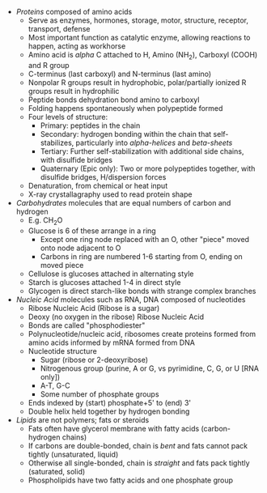 - *Proteins* composed of amino acids
	- Serve as enzymes, hormones, storage, motor, structure, receptor, transport, defense
	- Most important function as catalytic enzyme, allowing reactions to happen, acting as workhorse
	 - Amino acid is *alpha* C attached to H, Amino (NH<sub>2</sub>), Carboxyl (COOH) and R group
	 - C-terminus (last carboxyl) and N-terminus (last amino)
	 - Nonpolar R groups result in hydrophobic, polar/partially ionized R groups result in hydrophilic
	 - Peptide bonds dehydration bond amino to carboxyl
	 - Folding happens spontaneously when polypeptide formed
	 - Four levels of structure:
		 - Primary: peptides in the chain
		 - Secondary: hydrogen bonding within the chain that self-stabilizes, particularly into *alpha-helices* and *beta-sheets*
		 - Tertiary: Further self-stabilization with additional side chains, with disulfide bridges
		 - Quaternary (Epic only): Two or more polypeptides together, with disulfide bridges, H/dispersion forces
	 - Denaturation, from chemical or heat input
	 - X-ray crystallagraphy used to read protein shape
- *Carbohydrates* molecules that are equal numbers of carbon and hydrogen
	- E.g. CH<sub>2</sub>O
	- Glucose is 6 of these arrange in a ring
		- Except one ring node replaced with an O, other "piece" moved onto node adjacent to O
		- Carbons in ring are numbered 1-6 starting from O, ending on moved piece
	- Cellulose is glucoses attached in alternating style
	- Starch is glucoses attached 1-4 in direct style
	- Glycogen is direct starch-like bonds with strange complex branches
- *Nucleic Acid* molecules such as RNA, DNA composed of nucleotides
	- Ribose Nucleic Acid (Ribose is a sugar)
	- Deoxy (no oxygen in the ribose) Ribose Nucleic Acid
	- Bonds are called "phosphodiester"
	- Polynucleotide/nucleic acid, ribosomes create proteins formed from amino acids informed by mRNA formed from DNA
	- Nucleotide structure
		- Sugar (ribose or 2-deoxyribose)
		- Nitrogenous group (purine, A or G, vs pyrimidine, C, G, or U \[RNA only])
		- A-T, G-C
		- Some number of phosphate groups
	- Ends indexed by (start) phosphate+5' to (end) 3'
	- Double helix held together by hydrogen bonding
- *Lipids* are not polymers; fats or steroids
	- Fats often have glycerol membrane with fatty acids (carbon-hydrogen chains)
	- If carbons are double-bonded, chain is *bent* and fats cannot pack tightly (unsaturated, liquid)
	- Otherwise all single-bonded, chain is *straight* and fats pack tightly (saturated, solid)
	- Phospholipids have two fatty acids and one phosphate group